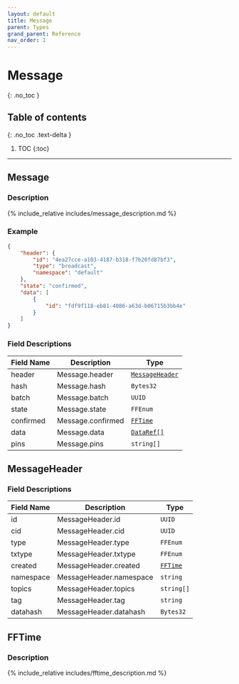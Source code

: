 ```yaml
---
layout: default
title: Message
parent: Types
grand_parent: Reference
nav_order: 1
---
```


# Message
{: .no_toc }

## Table of contents
{: .no_toc .text-delta }

1. TOC
{:toc}

---
## Message

### Description

{% include_relative includes/message_description.md %}

### Example
```json
{
    "header": {
        "id": "4ea27cce-a103-4187-b318-f7b20fd87bf3",
        "type": "broadcast",
        "namespace": "default"
    },
    "state": "confirmed",
    "data": [
        {
            "id": "fdf9f118-eb81-4086-a63d-b06715b3bb4e"
        }
    ]
}
```

### Field Descriptions

| Field Name | Description | Type |
|------------|-------------|------|
| header | Message.header | [`MessageHeader`](#messageheader) |
| hash | Message.hash | `Bytes32` |
| batch | Message.batch | `UUID` |
| state | Message.state | `FFEnum` |
| confirmed | Message.confirmed | [`FFTime`](#fftime) |
| data | Message.data | [`DataRef[]`](DataRef#dataref) |
| pins | Message.pins | `string[]` |

## MessageHeader

### Field Descriptions

| Field Name | Description | Type |
|------------|-------------|------|
| id | MessageHeader.id | `UUID` |
| cid | MessageHeader.cid | `UUID` |
| type | MessageHeader.type | `FFEnum` |
| txtype | MessageHeader.txtype | `FFEnum` |
| created | MessageHeader.created | [`FFTime`](#fftime) |
| namespace | MessageHeader.namespace | `string` |
| topics | MessageHeader.topics | `string[]` |
| tag | MessageHeader.tag | `string` |
| datahash | MessageHeader.datahash | `Bytes32` |

## FFTime

### Description

{% include_relative includes/fftime_description.md %}





